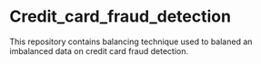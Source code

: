 # Credit_card_fraud_detection
This repository contains balancing technique used to balaned an imbalanced data on credit card fraud detection.
